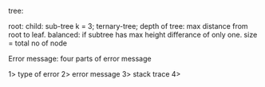 tree:


root:
child: sub-tree
k = 3; ternary-tree;
depth of tree: max distance from root to leaf.
balanced: if subtree has max height differance of only one.
size = total no of node



Error message: four parts of error message

1> type of error
2> error message
3> stack trace
4>
